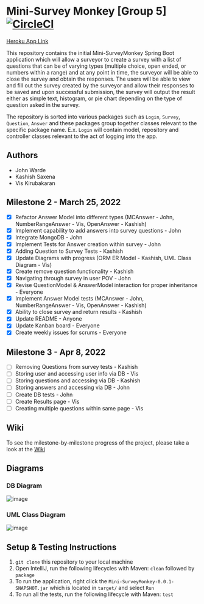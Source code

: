 # Mini-Survey Monkey [Group 5] [![CircleCI](https://circleci.com/gh/Imcool4789/Mini-SurveyMonkey/tree/master.svg?style=svg)](https://circleci.com/gh/Imcool4789/Mini-SurveyMonkey/tree/master)

[Heroku App Link](https://minisurveymonkey.herokuapp.com/)

This repository contains the initial Mini-SurveyMonkey Spring Boot application which will allow a surveyor to create a survey with a list of questions that can be of varying types (multiple choice, open ended, or numbers within a range) and at any point in time, the surveyor will be able to close the survey and obtain the responses. The users will be able to view and fill out the survey created by the surveyor and allow their responses to be saved and upon successful submission, the survey will output the result either as simple text, histogram, or pie chart depending on the type of question asked in the survey. 

The repository is sorted into various packages such as `Login`, `Survey`, `Question`, `Answer` and these packages group together classes relevant to the specific package name. E.x. `Login` will contain model, repository and controller classes relevant to the act of logging into the app.

## Authors

- John Warde 
- Kashish Saxena
- Vis Kirubakaran

## Milestone 2 - March 25, 2022
- [x] Refactor Answer Model into different types (MCAnswer - John, NumberRangeAnswer - Vis, OpenAnswer - Kashish)
- [x] Implement capability to add answers into survey questions - John
- [x] Integrate MongoDB - John
- [x] Implement Tests for Answer creation within survey - John
- [x] Adding Question to Survey Tests - Kashish
- [x] Update Diagrams with progress (ORM ER Model - Kashish, UML Class Diagram - Vis)
- [x] Create remove question functionality - Kashish
- [x] Navigating through survey in user POV - John
- [x] Revise QuestionModel & AnswerModel interaction for proper inheritance - Everyone
- [x] Implement Answer Model tests (MCAnswer - John, NumberRangeAnswer - Vis, OpenAnswer - Kashish)
- [x] Ability to close survey and return results - Kashish
- [x] Update README - Anyone
- [x] Update Kanban board - Everyone
- [x] Create weekly issues for scrums - Everyone

## Milestone 3 - Apr 8, 2022
- [ ] Removing Questions from survey tests - Kashish
- [ ] Storing user and accessing user info via DB - Vis
- [ ] Storing questions and accessing via DB - Kashish
- [ ] Storing answers and accessing via DB - John
- [ ] Create DB tests - John
- [ ] Create Results page - Vis
- [ ] Creating multiple questions within same page - Vis

## Wiki
To see the milestone-by-milestone progress of the project, please take a look at the [Wiki](https://github.com/Imcool4789/Mini-SurveyMonkey/wiki)

## Diagrams

### DB Diagram
![image](https://github.com/Imcool4789/Mini-SurveyMonkey/blob/master/diagrams/Group5_DB_Diagram_John_Warde.png)

### UML Class Diagram
![image](https://user-images.githubusercontent.com/72267229/160118708-a4e2f8c4-0671-4576-acb2-8bba005ad8d2.png)


## Setup & Testing Instructions
1.  `git clone` this repository to your local machine
2.  Open IntelliJ, run the following lifecycles with Maven: `clean` followed by `package`
3.  To run the application, right click the `Mini-SurveyMonkey-0.0.1-SNAPSHOT.jar` which is located in `target/` and select `Run`
4.  To run all the tests, run the following lifecycle with Maven: `test`
